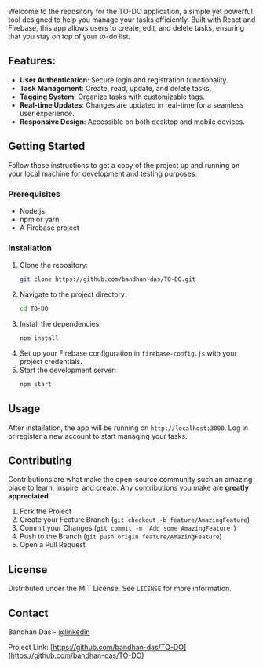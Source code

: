 Welcome to the repository for the TO-DO application, a simple yet powerful tool designed to help you manage your tasks efficiently. Built with React and Firebase, this app allows users to create, edit, and delete tasks, ensuring that you stay on top of your to-do list.

## Features:

- **User Authentication**: Secure login and registration functionality.
- **Task Management**: Create, read, update, and delete tasks.
- **Tagging System**: Organize tasks with customizable tags.
- **Real-time Updates**: Changes are updated in real-time for a seamless user experience.
- **Responsive Design**: Accessible on both desktop and mobile devices.

## Getting Started

Follow these instructions to get a copy of the project up and running on your local machine for development and testing purposes.

### Prerequisites

- Node.js
- npm or yarn
- A Firebase project

### Installation

1. Clone the repository:
   ```sh
   git clone https://github.com/bandhan-das/TO-DO.git
   ```
2. Navigate to the project directory:
   ```sh
   cd TO-DO
   ```
3. Install the dependencies:
   ```sh
   npm install
   ```
4. Set up your Firebase configuration in `firebase-config.js` with your project credentials.
5. Start the development server:
   ```sh
   npm start
   ```

## Usage

After installation, the app will be running on `http://localhost:3000`. Log in or register a new account to start managing your tasks.

## Contributing

Contributions are what make the open-source community such an amazing place to learn, inspire, and create. Any contributions you make are **greatly appreciated**.

1. Fork the Project
2. Create your Feature Branch (`git checkout -b feature/AmazingFeature`)
3. Commit your Changes (`git commit -m 'Add some AmazingFeature'`)
4. Push to the Branch (`git push origin feature/AmazingFeature`)
5. Open a Pull Request

## License

Distributed under the MIT License. See `LICENSE` for more information.

## Contact

Bandhan Das - [@linkedin](https://www.linkedin.com/in/bandhan-das-bd/)

Project Link: [https://github.com/bandhan-das/TO-DO](https://github.com/bandhan-das/TO-DO)
